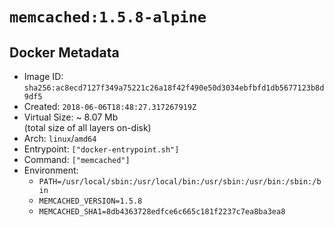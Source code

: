 # `memcached:1.5.8-alpine`

## Docker Metadata

- Image ID: `sha256:ac8ecd7127f349a75221c26a18f42f490e50d3034ebfbfd1db5677123b8d9df5`
- Created: `2018-06-06T18:48:27.317267919Z`
- Virtual Size: ~ 8.07 Mb  
  (total size of all layers on-disk)
- Arch: `linux`/`amd64`
- Entrypoint: `["docker-entrypoint.sh"]`
- Command: `["memcached"]`
- Environment:
  - `PATH=/usr/local/sbin:/usr/local/bin:/usr/sbin:/usr/bin:/sbin:/bin`
  - `MEMCACHED_VERSION=1.5.8`
  - `MEMCACHED_SHA1=8db4363728edfce6c665c181f2237c7ea8ba3ea8`
